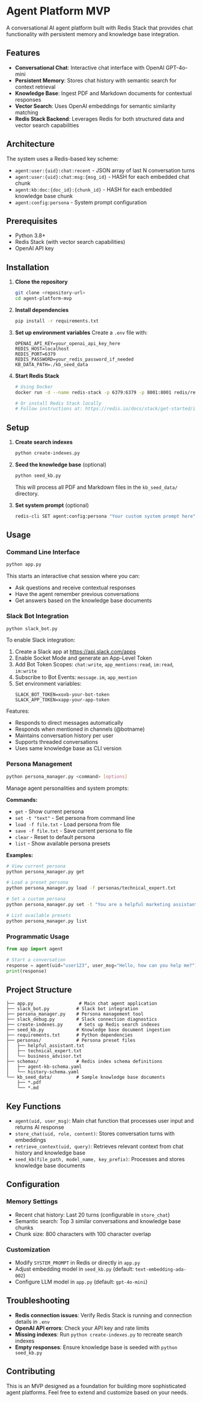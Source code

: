 # Agent Platform MVP

A conversational AI agent platform built with Redis Stack that provides chat functionality with persistent memory and knowledge base integration.

## Features

- **Conversational Chat**: Interactive chat interface with OpenAI GPT-4o-mini
- **Persistent Memory**: Stores chat history with semantic search for context retrieval
- **Knowledge Base**: Ingest PDF and Markdown documents for contextual responses
- **Vector Search**: Uses OpenAI embeddings for semantic similarity matching
- **Redis Stack Backend**: Leverages Redis for both structured data and vector search capabilities

## Architecture

The system uses a Redis-based key scheme:
- `agent:user:{uid}:chat:recent` - JSON array of last N conversation turns
- `agent:user:{uid}:chat:msg:{msg_id}` - HASH for each embedded chat chunk  
- `agent:kb:doc:{doc_id}:{chunk_id}` - HASH for each embedded knowledge base chunk
- `agent:config:persona` - System prompt configuration

## Prerequisites

- Python 3.8+
- Redis Stack (with vector search capabilities)
- OpenAI API key

## Installation

1. **Clone the repository**
   ```bash
   git clone <repository-url>
   cd agent-platform-mvp
   ```

2. **Install dependencies**
   ```bash
   pip install -r requirements.txt
   ```

3. **Set up environment variables**
   Create a `.env` file with:
   ```
   OPENAI_API_KEY=your_openai_api_key_here
   REDIS_HOST=localhost
   REDIS_PORT=6379
   REDIS_PASSWORD=your_redis_password_if_needed
   KB_DATA_PATH=./kb_seed_data
   ```

4. **Start Redis Stack**
   ```bash
   # Using Docker
   docker run -d --name redis-stack -p 6379:6379 -p 8001:8001 redis/redis-stack:latest
   
   # Or install Redis Stack locally
   # Follow instructions at: https://redis.io/docs/stack/get-started/install/
   ```

## Setup

1. **Create search indexes**
   ```bash
   python create-indexes.py
   ```

2. **Seed the knowledge base** (optional)
   ```bash
   python seed_kb.py
   ```
   This will process all PDF and Markdown files in the `kb_seed_data/` directory.

3. **Set system prompt** (optional)
   ```bash
   redis-cli SET agent:config:persona "Your custom system prompt here"
   ```

## Usage

### Command Line Interface
```bash
python app.py
```

This starts an interactive chat session where you can:
- Ask questions and receive contextual responses
- Have the agent remember previous conversations
- Get answers based on the knowledge base documents

### Slack Bot Integration
```bash
python slack_bot.py
```

To enable Slack integration:
1. Create a Slack app at https://api.slack.com/apps
2. Enable Socket Mode and generate an App-Level Token
3. Add Bot Token Scopes: `chat:write`, `app_mentions:read`, `im:read`, `im:write`
4. Subscribe to Bot Events: `message.im`, `app_mention`
5. Set environment variables:
   ```
   SLACK_BOT_TOKEN=xoxb-your-bot-token
   SLACK_APP_TOKEN=xapp-your-app-token
   ```

Features:
- Responds to direct messages automatically
- Responds when mentioned in channels (@botname)
- Maintains conversation history per user
- Supports threaded conversations
- Uses same knowledge base as CLI version

### Persona Management
```bash
python persona_manager.py <command> [options]
```

Manage agent personalities and system prompts:

**Commands:**
- `get` - Show current persona
- `set -t "text"` - Set persona from command line
- `load -f file.txt` - Load persona from file
- `save -f file.txt` - Save current persona to file
- `clear` - Reset to default persona
- `list` - Show available persona presets

**Examples:**
```bash
# View current persona
python persona_manager.py get

# Load a preset persona
python persona_manager.py load -f personas/technical_expert.txt

# Set a custom persona
python persona_manager.py set -t "You are a helpful marketing assistant."

# List available presets
python persona_manager.py list
```

### Programmatic Usage
```python
from app import agent

# Start a conversation
response = agent(uid="user123", user_msg="Hello, how can you help me?")
print(response)
```

## Project Structure

```
├── app.py                 # Main chat agent application
├── slack_bot.py          # Slack bot integration
├── persona_manager.py    # Persona management tool
├── slack_debug.py        # Slack connection diagnostics
├── create-indexes.py      # Sets up Redis search indexes
├── seed_kb.py            # Knowledge base document ingestion
├── requirements.txt      # Python dependencies
├── personas/             # Persona preset files
│   ├── helpful_assistant.txt
│   ├── technical_expert.txt
│   └── business_advisor.txt
├── schemas/              # Redis index schema definitions
│   ├── agent-kb-schema.yaml
│   └── history-schema.yaml
└── kb_seed_data/         # Sample knowledge base documents
    ├── *.pdf
    └── *.md
```

## Key Functions

- `agent(uid, user_msg)`: Main chat function that processes user input and returns AI response
- `store_chat(uid, role, content)`: Stores conversation turns with embeddings
- `retrieve_context(uid, query)`: Retrieves relevant context from chat history and knowledge base
- `seed_kb(file_path, model_name, key_prefix)`: Processes and stores knowledge base documents

## Configuration

### Memory Settings
- Recent chat history: Last 20 turns (configurable in `store_chat`)
- Semantic search: Top 3 similar conversations and knowledge base chunks
- Chunk size: 800 characters with 100 character overlap

### Customization
- Modify `SYSTEM_PROMPT` in Redis or directly in `app.py`
- Adjust embedding model in `seed_kb.py` (default: `text-embedding-ada-002`)
- Configure LLM model in `app.py` (default: `gpt-4o-mini`)

## Troubleshooting

- **Redis connection issues**: Verify Redis Stack is running and connection details in `.env`
- **OpenAI API errors**: Check your API key and rate limits
- **Missing indexes**: Run `python create-indexes.py` to recreate search indexes
- **Empty responses**: Ensure knowledge base is seeded with `python seed_kb.py`

## Contributing

This is an MVP designed as a foundation for building more sophisticated agent platforms. Feel free to extend and customize based on your needs.